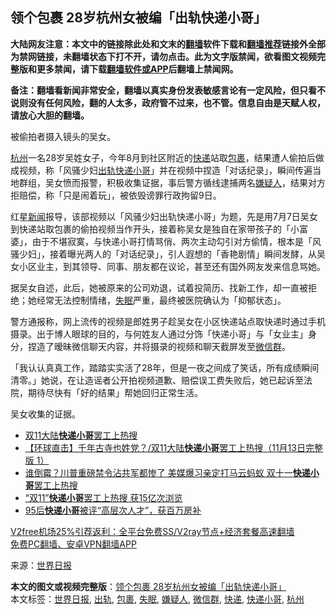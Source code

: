  <h2>领个包裹 28岁杭州女被编「出轨快递小哥」</h2> <p class="notice"><b>大陆网友注意：本文中的链接除此处和文末的<a href="https://github.com/bannedbook/fanqiang" >翻墙</a>软件下载和<a href="https://github.com/killgcd/justmysocks/blob/master/README.md">翻墙推荐</a>链接外全部为禁网链接，未翻墙状态下打不开，请勿点击。此为文字版禁闻，欲看图文视频完整版和更多禁闻，请下载<a href="https://github.com/bannedbook/fanqiang">翻墙软件或APP</a>后翻墙上禁闻网。</p><p>备注：翻墙看新闻非常安全，翻墙以真实身份发表敏感言论有一定风险，但只看不说则没有任何风险，翻的人太多，政府管不过来，也不管。信息自由是天赋人权，请放心大胆的翻墙。</b></p>  <div class="entry"> <p id="conimg">被偷拍者摄入镜头的吴女。</p> <p><a href="https://www.bannedbook.org/bnews/tag/%e6%9d%ad%e5%b7%9e/" class="st_tag internal_tag" rel="tag" title="标签 杭州 下的日志">杭州</a>一名28岁吴姓女子，今年8月到社区附近的<a href="https://www.bannedbook.org/bnews/tag/%E5%BF%AB%E9%80%92/" class="st_tag internal_tag" rel="tag" title="标签 快递 下的日志">快递</a>站取<a href="https://www.bannedbook.org/bnews/tag/%E5%8C%85%E8%A3%B9/" class="st_tag internal_tag" rel="tag" title="标签 包裹 下的日志">包裹</a>，结果遭人偷拍后做成视频，称「风骚少妇<a href="https://www.bannedbook.org/bnews/tag/%e5%87%ba%e8%bd%a8/" class="st_tag internal_tag" rel="tag" title="标签 出轨 下的日志">出轨</a><a href="https://www.bannedbook.org/bnews/tag/%E5%BF%AB%E9%80%92%E5%B0%8F%E5%93%A5/" class="st_tag internal_tag" rel="tag" title="标签 快递小哥 下的日志">快递小哥</a>」并在视频中捏造「对话纪录」，瞬间传遍当地群组，吴女愤而报警，积极收集证据，事后警方循线逮捕两名<a href="https://www.bannedbook.org/bnews/tag/%E5%AB%8C%E7%96%91%E4%BA%BA/" class="st_tag internal_tag" rel="tag" title="标签 嫌疑人 下的日志">嫌疑人</a>，结果对方拒赔偿，称「只是闹着玩」，被依毁谤罪行政拘留9日。</p>  <p>红星<span class='wp_keywordlink_affiliate'><a href="https://www.bannedbook.org/" title="新闻">新闻</a></span>报导，该部视频以「风骚少妇出轨快递小哥」为题，先是用7月7日吴女到快递站取包裹的偷拍视频当作开头，接着称吴女是独自在家带孩子的「小富婆」，由于不堪寂寞，与快递小哥打情骂俏、两次主动勾引对方偷情，根本是「风骚少妇」，接着曝光两人的「对话纪录」，引人遐想的「香艳剧情」瞬间发酵，从吴女小区业主，到其领导、同事、朋友都在议论，甚至还有国外网友发来信息骂她。</p> <p>据吴女自述，此后，她被原来的公司劝退，试着投简历、找新工作，却一直被拒绝；她经常无法控制情绪，<a href="https://www.bannedbook.org/bnews/tag/%e5%a4%b1%e7%9c%a0/" class="st_tag internal_tag" rel="tag" title="标签 失眠 下的日志">失眠</a>严重，最终被医院确认为「抑郁状态」。</p>  <p>警方通报称，网上流传的视频是郎姓男子趁吴女在小区快递站点取快递时通过手机摄录。出于博人眼球的目的，与何姓友人通过分饰「快递小哥」与「女业主」身分，捏造了暧昧微信聊天内容，并将摄录的视频和聊天截屏发至<a href="https://www.bannedbook.org/bnews/tag/%e5%be%ae%e4%bf%a1%e7%be%a4/" class="st_tag internal_tag" rel="tag" title="标签 微信群 下的日志">微信群</a>。</p> <p>「我认认真真工作，踏踏实实活了28年，但是一夜之间成了笑话，所有成绩瞬间清零。」她说，在让造谣者公开拍视频道歉、赔偿误工费失败后，她已起诉至法院，期待尽快有「好的结果」帮她回归正常生活。</p>  <p>吴女收集的证据。</p> <ul class='op-related-articles' title='相关阅读'> <li><a href='https://www.bannedbook.org/bnews/taiwannews/20201114/1430997.html' target='_blank'>双11大陆<b>快递小哥</b>罢工上热搜</a></li> <li><a href='https://www.bannedbook.org/bnews/bannedvideo/20201113/1430573.html' target='_blank'>【环球直击】千年古寺也姓党？/双11大陆<b>快递小哥</b>罢工上热搜（11月13日完整版 1）</a></li> <li><a href='https://www.bannedbook.org/bnews/topimagenews/20201113/1430541.html' target='_blank'>谁倒霉？川普重磅禁令沾共军都惨了 美媒爆习亲定打马云蚂蚁 双十一<b>快递小哥</b>罢工上热搜</a></li> <li><a href='https://www.bannedbook.org/bnews/comments/20201113/1430206.html' target='_blank'>“双11”<b>快递小哥</b>罢工上热搜 获15亿次浏览</a></li> <li><a href='https://www.bannedbook.org/bnews/baitai/20200706/1356412.html' target='_blank'>95后<b>快递小哥</b>被评“高层次人才”，获百万房补</a></li> </ul> <p class="texttj"> <a href="https://www.bannedbook.org/forum23/topic22702.html" target="_blank">V2free机场25%引荐返利：全平台免费SS/V2ray节点+经济套餐高速翻墙</a><br/> <a href="https://github.com/bannedbook/fanqiang/wiki/%E7%A6%81%E9%97%BB%E7%BD%91%E5%AE%89%E5%8D%93%E7%BF%BB%E5%A2%99%E6%96%B0%E9%97%BBAPP" target="_blank">免费PC翻墙、安卓VPN翻墙APP</a></p><p> 来源：<a href="https://www.bannedbook.org/bnews/tag/%e4%b8%96%e7%95%8c%e6%97%a5%e6%8a%a5/" class="st_tag internal_tag" rel="tag" title="标签 世界日报 下的日志">世界日报</a> </p><a name='sharetosocial'></a>       <div><b>本文的图文或视频完整版</b>：<a href='https://www.bannedbook.org/bnews/cbnews/20201205/1442439.html'>领个包裹 28岁杭州女被编「出轨快递小哥」</a></div>  </div><!--END ENTRY--> <div class="postfooter"> <div>本文标签：<a href="https://www.bannedbook.org/bnews/tag/%e4%b8%96%e7%95%8c%e6%97%a5%e6%8a%a5/" rel="tag">世界日报</a>, <a href="https://www.bannedbook.org/bnews/tag/%e5%87%ba%e8%bd%a8/" rel="tag">出轨</a>, <a href="https://www.bannedbook.org/bnews/tag/%E5%8C%85%E8%A3%B9/" rel="tag">包裹</a>, <a href="https://www.bannedbook.org/bnews/tag/%e5%a4%b1%e7%9c%a0/" rel="tag">失眠</a>, <a href="https://www.bannedbook.org/bnews/tag/%E5%AB%8C%E7%96%91%E4%BA%BA/" rel="tag">嫌疑人</a>, <a href="https://www.bannedbook.org/bnews/tag/%e5%be%ae%e4%bf%a1%e7%be%a4/" rel="tag">微信群</a>, <a href="https://www.bannedbook.org/bnews/tag/%E5%BF%AB%E9%80%92/" rel="tag">快递</a>, <a href="https://www.bannedbook.org/bnews/tag/%E5%BF%AB%E9%80%92%E5%B0%8F%E5%93%A5/" rel="tag">快递小哥</a>, <a href="https://www.bannedbook.org/bnews/tag/%e6%9d%ad%e5%b7%9e/" rel="tag">杭州</a></div>  </div><!--END POSTFOOTER--> 